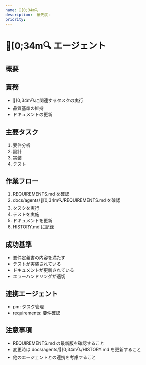 ```yaml
---
name: [0;34m🔍
description:  優先度: 
priority: 
---
```


# [0;34m🔍 エージェント

## 概要


## 責務
- [0;34m🔍に関連するタスクの実行
- 品質基準の維持
- ドキュメントの更新

## 主要タスク
1. 要件分析
2. 設計
3. 実装
4. テスト

## 作業フロー
1. REQUIREMENTS.md を確認
2. docs/agents/[0;34m🔍/REQUIREMENTS.md を確認
3. タスクを実行
4. テストを実施
5. ドキュメントを更新
6. HISTORY.md に記録

## 成功基準
- 要件定義書の内容を満たす
- テストが実装されている
- ドキュメントが更新されている
- エラーハンドリングが適切

## 連携エージェント
- pm: タスク管理
- requirements: 要件確認

## 注意事項
- REQUIREMENTS.md の最新版を確認すること
- 変更時は docs/agents/[0;34m🔍/HISTORY.md を更新すること
- 他のエージェントとの連携を考慮すること
